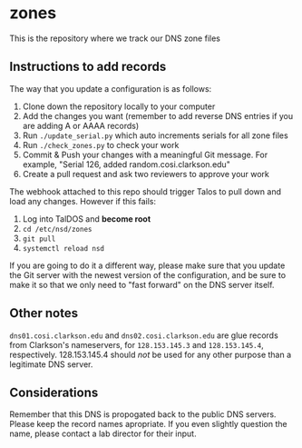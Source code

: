 # zones

This is the repository where we track our DNS zone files

## Instructions to add records

The way that you update a configuration is as follows:

1. Clone down the repository locally to your computer
2. Add the changes you want (remember to add reverse DNS entries if you are adding A or AAAA records)
3. Run `./update_serial.py` which auto increments serials for all zone files
4. Run `./check_zones.py` to check your work
5. Commit & Push your changes with a meaningful Git message. For example, "Serial 126, added random.cosi.clarkson.edu"
6. Create a pull request and ask two reviewers to approve your work

The webhook attached to this repo should trigger Talos to pull down and load any changes. However if this fails:

1. Log into TalDOS and **become root**
2. `cd /etc/nsd/zones`
3. `git pull`
4. `systemctl reload nsd`

If you are going to do it a different way, please make sure that you update the Git server with the newest version of the configuration, and be sure to make it so that we only need to "fast forward" on the DNS server itself.

## Other notes

`dns01.cosi.clarkson.edu` and `dns02.cosi.clarkson.edu` are glue records from Clarkson's nameservers, for `128.153.145.3` and `128.153.145.4`, respectively. 128.153.145.4 should *not* be used for any other purpose than a legitimate DNS server.

## Considerations

Remember that this DNS is propogated back to the public DNS servers. Please keep the record names apropriate. If you even slightly question the name, please contact a lab director for their input.
